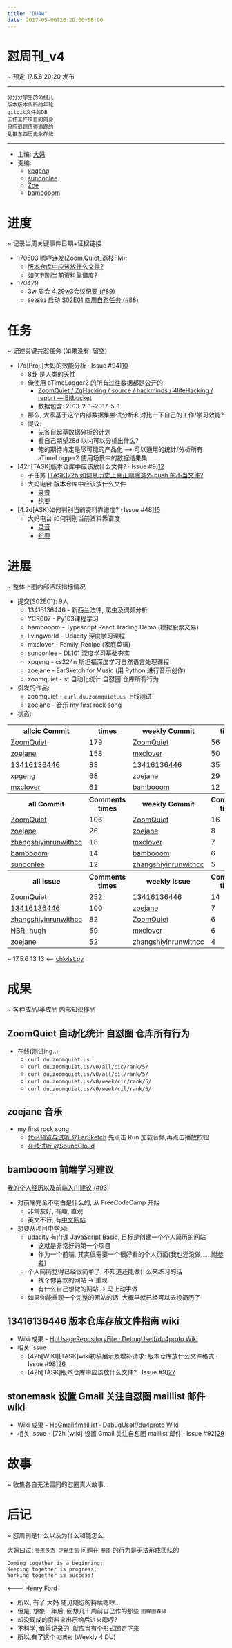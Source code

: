 ```yaml
---
title: "DU4w"
date: 2017-05-06T20:20:00+08:00
---
```


# 怼周刊\_v4
\~ 预定 17.5.6 20:20 发布


---- 

	分分分学生的命根儿
	版本版本代码的年轮
	gitgit文件的DB
	工件工件项目的肉身
	只应追踪值得追踪的
	乱推东西历史永存哉

---- 

- 主编: [大妈][1]
- 责编:
	+ [xpgeng][2]
	+ [sunoonlee][3]
	+ [Zoe][4]
	+ [bambooom][5]

# 进度
\~ 记录当周关键事件日期+证据链接

- 170503 嗯哼连发(Zoom.Quiet\_荔枝FM):
	+ [版本仓库中应该放什么文件?][6]
	+ [如何判别当前资料靠谱度?][7]
- 170429
	+ 3w 周会 [4.29w3会议纪要 (#89)][8]
	+ `S02E01` 启动 [S02E01 四周自怼任务 (#88)][9]

# 任务
\~ 记述关键共怼任务 (如果没有, 留空)

- [7d\[Proj.]大妈的效能分析 · Issue #94][10]
	+ 8卦 是人类的天性
	+ 俺使用 aTimeLogger2 的所有过往数据都是公开的
		+ [ZoomQuiet / ZqHacking / source / hackminds / 4lifeHacking / report — Bitbucket][11]
		+ 数据包含: 2013-2-1\~2017-5-1
	+ 那么, 大家基于这个内部数据集尝试分析和对比一下自己的工作/学习效能?
	+ 提议:
		+ 先各自起草数据分析的计划
		+ 看自己期望28d 以内可以分析出什么?
		+ 俺的期待肯定是尽可能的产品化 --\> 可以通用的统计/分析所有 aTimeLogger2 使用场景中的数据结果集
- [42h\[TASK]版本仓库中应该放什么文件? · Issue #9][12]
	- 子任务 [[TASK]72h:如何从历史上真正删除意外 push 的不当文件?](https://github.com/DebugUself/du4proto/issues/10)
	- 大妈电台 版本仓库中应该放什么文件 
		- [录音][13]
		- [纪要][14]
- [4.2d\[ASK]如何判别当前资料靠谱度? · Issue #48][15]
	- 大妈电台 如何判别当前资料靠谱度
		- [录音][16]
		- [纪要][17] 

# 进展
\~ 整体上圈内部活跃指标情况

- 提交(S02E01): 9人
	+ 13416136446 - 新西兰法律, 爬虫及词频分析
	+ YCR007 - Py103课程学习
	+ bambooom - Typescript React Trading Demo (模拟股票交易)
	+ livingworld - Udacity 深度学习课程
	+ mxclover - Family\_Recipe (家庭菜谱)
	+ sunoonlee - DL101 深度学习基础夯实
	+ xpgeng - cs224n 斯坦福深度学习自然语言处理课程
	+ zoejane - EarSketch for Music (用 Python 进行音乐创作)
	+ zoomquiet - st 自动化统计 自怼圈 仓库所有行为
- 引发的作品:
	+ zoomquiet - `curl du.zoomquiet.us` 上线测试
	+ zoejane - 音乐 my first rock song
- 状态:


<table>
<tr><th>allcic Commit</th><th> times</th><th>weekly Commit</th><th> times</th></tr>
<tr><td>
            <a href='http://github.com/ZoomQuiet'>ZoomQuiet</a></td><td>179</td>
        <td>
            <a href='http://github.com/ZoomQuiet'>ZoomQuiet</a></td><td>56</td>
            
<tr><td>
            <a href='http://github.com/zoejane'>zoejane</a></td><td>158</td>
        <td>
            <a href='http://github.com/mxclover'>mxclover</a></td><td>50</td>
            
<tr><td>
            <a href='http://github.com/13416136446'>13416136446</a></td><td>83</td>
        <td>
            <a href='http://github.com/13416136446'>13416136446</a></td><td>35</td>
            
<tr><td>
            <a href='http://github.com/xpgeng'>xpgeng</a></td><td>68</td>
        <td>
            <a href='http://github.com/zoejane'>zoejane</a></td><td>29</td>
            
<tr><td>
            <a href='http://github.com/mxclover'>mxclover</a></td><td>61</td>
        <td>
            <a href='http://github.com/bambooom'>bambooom</a></td><td>12</td>
            
<tr><th>all Commit </th><th>Comments times</th><th>weekly Commit</th><th>Comments times</th></tr>
<tr><td>
            <a href='http://github.com/ZoomQuiet'>ZoomQuiet</a></td><td>106</td>
        <td>
            <a href='http://github.com/ZoomQuiet'>ZoomQuiet</a></td><td>16</td>
            
<tr><td>
            <a href='http://github.com/zoejane'>zoejane</a></td><td>26</td>
        <td>
            <a href='http://github.com/zoejane'>zoejane</a></td><td>8</td>
            
<tr><td>
            <a href='http://github.com/zhangshiyinrunwithcc'>zhangshiyinrunwithcc</a></td><td>18</td>
        <td>
            <a href='http://github.com/mxclover'>mxclover</a></td><td>7</td>
            
<tr><td>
            <a href='http://github.com/bambooom'>bambooom</a></td><td>14</td>
        <td>
            <a href='http://github.com/bambooom'>bambooom</a></td><td>6</td>
            
<tr><td>
            <a href='http://github.com/sunoonlee'>sunoonlee</a></td><td>12</td>
        <td>
            <a href='http://github.com/zhangshiyinrunwithcc'>zhangshiyinrunwithcc</a></td><td>5</td>
            
<tr><th>all Issue </th><th>Comments times</th><th>weekly Issue</th><th>Comments times</th></tr>
<tr><td>
            <a href='http://github.com/ZoomQuiet'>ZoomQuiet</a></td><td>252</td>
        <td>
            <a href='http://github.com/13416136446'>13416136446</a></td><td>14</td>
            
<tr><td>
            <a href='http://github.com/13416136446'>13416136446</a></td><td>100</td>
        <td>
            <a href='http://github.com/zoejane'>zoejane</a></td><td>7</td>
            
<tr><td>
            <a href='http://github.com/zhangshiyinrunwithcc'>zhangshiyinrunwithcc</a></td><td>82</td>
        <td>
            <a href='http://github.com/ZoomQuiet'>ZoomQuiet</a></td><td>6</td>
            
<tr><td>
            <a href='http://github.com/NBR-hugh'>NBR-hugh</a></td><td>59</td>
        <td>
            <a href='http://github.com/mxclover'>mxclover</a></td><td>6</td>
            
<tr><td>
            <a href='http://github.com/zoejane'>zoejane</a></td><td>52</td>
        <td>
            <a href='http://github.com/zhangshiyinrunwithcc'>zhangshiyinrunwithcc</a></td><td>4</td>
            
</table>

\~ 17.5.6 13:13 \<-- [chk4st.py][18]


# 成果
\~ 各种成品/半成品 内部知识作品

## ZoomQuiet 自动化统计 自怼圈 仓库所有行为

- 在线(测试ing..):
	+ `curl du.zoomquiet.us`
	+ `curl du.zoomquiet.us/v0/all/cic/rank/5/`
	+ `curl du.zoomquiet.us/v0/all/cil/rank/5/`
	+ `curl du.zoomquiet.us/v0/week/cic/rank/5/`
	+ `curl du.zoomquiet.us/v0/week/cil/rank/5/`

## zoejane 音乐  

- my first rock song
	- [代码预览与试听 @EarSketch][19] 先点击 Run 加载音频,再点击播放按钮
	- [在线试听 @SoundCloud][20]  

## bambooom 前端学习建议

[我的个人经历以及前端入门建议 (#93)][21] 

- 对前端完全不明白是什么的, 从 FreeCodeCamp 开始
  - 非常友好, 有趣, 直观
  - 英文不行, 有[中文网站][22]
- 想要从项目中学习:
  - udacity 有门课 [JavaScript Basic][23], 目标是创建一个个人简历的网站
	- 这就是非常好的第一个项目
	- 作为一个前端, 其实很需要一个很好看的个人页面(我也还没做......附[参考][24])
  - 个人简历觉得已经很简单了, 不知道还能做什么来练习的话
	- 找个你喜欢的网站 -\> 重现
	- 有什么自己想做的网站 -\> 马上动手做
  - 如果你能重现一个完整的网站的话, 大概早就已经可以去投简历了
	  
## 13416136446 版本仓库存放文件指南 wiki

- Wiki 成果 - [HbUsageRepositoryFile · DebugUself/du4proto Wiki][25]
- 相关 Issue
	- [42h\[WIKI]\[TASK]wiki初稿展示及增补请求: 版本仓库放什么文件格式 · Issue #98][26]
	- [42h\[TASK]版本仓库中应该放什么文件? · Issue #9][27] 

## stonemask 设置 Gmail 关注自怼圈 maillist 邮件 wiki

- Wiki 成果 - [HbGmail4maillist · DebugUself/du4proto Wiki][28]
- 相关 Issue - [72h \[wiki] 设置 Gmail 关注自怼圈 maillist 邮件 · Issue #92][29]


# 故事
\~ 收集各自无法雷同的怼圈真人故事...



# 后记
\~ 怼周刊是什么以及为什么和能怎么...

大妈曰过: `参差多态 才是生机`
问题在 `参差` 的行为是无法形成团队的

	Coming together is a beginning; 
	Keeping together is progress; 
	Working together is success!

\<--- [Henry Ford][12]

- 所以, 有了 大妈 随见随怼的持续嗯哼...
- 但是, 想象一年后, 回想几十周前自己作的那些 `图样图森破` 
- 却没现成的资料来出示给后进来嗯哼?
- 不科学, 值得记录的, 就应当有个形式固定下来
- 所以,有了这个 `怼周刊` (Weekly 4 DU)

[1]:	http://du.zoomquiet.io/2014-02/ac0-zq/
[2]:	http://du.zoomquiet.io/2017-04/about-xpgeng/
[3]:	http://du.zoomquiet.io/2017-04/about-sunoonlee/
[4]:	http://du.zoomquiet.io/2017-04/about-zoe/
[5]:	http://du.zoomquiet.io/2017-04/about-bambooom/
[6]:	https://www.lizhi.fm/3475110/2599671308701033478
[7]:	https://www.lizhi.fm/3475110/2599671888521635846
[8]:	https://github.com/DebugUself/du4proto/issues/89
[9]:	https://github.com/DebugUself/du4proto/issues/88
[10]:	https://github.com/DebugUself/du4proto/issues/94
[11]:	https://bitbucket.org/ZoomQuiet/zqhacking/src/1b528987b533530559e76c161081ef7a6c5b5748/hackminds/4lifeHacking/report/?at=default
[12]:	https://github.com/DebugUself/du4proto/issues/9
[13]:	https://www.lizhi.fm/3475110/2599671308701033478
[14]:	https://github.com/DebugUself/du4proto/issues/48#issuecomment-298887593
[15]:	https://github.com/DebugUself/du4proto/issues/48
[16]:	https://www.lizhi.fm/3475110/2599671888521635846
[17]:	https://github.com/DebugUself/du4proto/issues/9#issuecomment-298880988
[18]:	https://github.com/DebugUself/du4proto/blob/DU_tools/st/chk4st.py
[19]:	https://earsketch.gatech.edu/earsketch2/#?sharing=Une4b_WMenRuq1flvJUG1A
[20]:	https://soundcloud.com/zoezoejane/song_rock01-py
[21]:	https://github.com/DebugUself/du4proto/issues/93
[22]:	https://freecodecamp.cn/
[23]:	https://classroom.udacity.com/courses/ud804
[24]:	http://zhangwenli.com/cv/
[25]:	https://github.com/DebugUself/du4proto/wiki/HbUsageRepositoryFile
[26]:	https://github.com/DebugUself/du4proto/issues/98#issuecomment-299502508
[27]:	https://github.com/DebugUself/du4proto/issues/9
[28]:	https://github.com/DebugUself/du4proto/wiki/HbGmail4maillist
[29]:	https://github.com/DebugUself/du4proto/issues/92